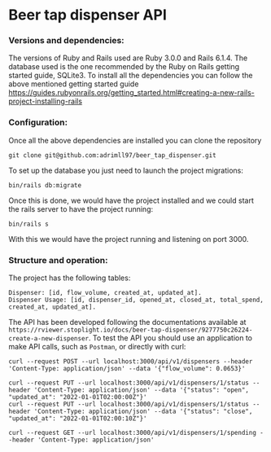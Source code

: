 # Beer tap dispenser API

### Versions and dependencies:

The versions of Ruby and Rails used are Ruby 3.0.0 and Rails 6.1.4. The database used is the one recommended by the Ruby on Rails getting started guide, SQLite3. To install all the dependencies you can follow the above mentioned getting started guide https://guides.rubyonrails.org/getting_started.html#creating-a-new-rails-project-installing-rails

### Configuration:

Once all the above dependencies are installed you can clone the repository 
```
git clone git@github.com:adrimll97/beer_tap_dispenser.git
```
To set up the database you just need to launch the project migrations:
```
bin/rails db:migrate
```
Once this is done, we would have the project installed and we could start the rails server to have the project running:
```
bin/rails s
```
With this we would have the project running and listening on port 3000.


### Structure and operation:

The project has the following tables:
```
Dispenser: [id, flow_volume, created_at, updated_at].
Dispenser Usage: [id, dispenser_id, opened_at, closed_at, total_spend, created_at, updated_at].
```
The API has been developed following the documentations available at `https://rviewer.stoplight.io/docs/beer-tap-dispenser/9277750c26224-create-a-new-dispenser`.
To test the API you should use an application to make API calls, such as `Postman`, or directly with curl:
```
curl --request POST --url localhost:3000/api/v1/dispensers --header 'Content-Type: application/json' --data '{"flow_volume": 0.0653}'
```
```
curl --request PUT --url localhost:3000/api/v1/dispensers/1/status --header 'Content-Type: application/json' --data '{"status": "open", "updated_at": "2022-01-01T02:00:00Z"}'
curl --request PUT --url localhost:3000/api/v1/dispensers/1/status --header 'Content-Type: application/json' --data '{"status": "close", "updated_at": "2022-01-01T02:00:10Z"}'
```
```
curl --request GET --url localhost:3000/api/v1/dispensers/1/spending --header 'Content-Type: application/json'
```

